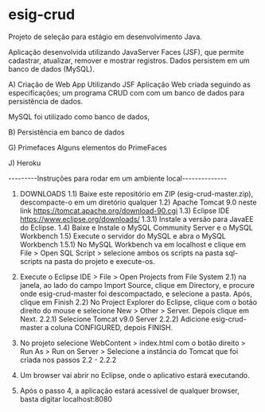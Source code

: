 # esig-crud
Projeto de seleção para estágio em desenvolvimento Java.

Aplicação desenvolvida utilizando JavaServer Faces (JSF), que permite cadastrar, atualizar, remover e mostrar registros.
Dados persistem em um banco de dados (MySQL).


A) Criação de Web App Utilizando JSF
  Aplicação Web criada seguindo as especificações; um programa CRUD com com um banco de dados para persistência de dados.
  
  MySQL foi utilizado como banco de dados, 

B) Persistência em banco de dados

G) Primefaces
  Alguns elementos do PrimeFaces

J) Heroku


---------Instruções para rodar em um ambiente local--------------

1) DOWNLOADS
   1.1) Baixe este repositório em ZIP (esig-crud-master.zip), descompacte-o em um diretório qualquer
   1.2) Apache Tomcat 9.0 neste link https://tomcat.apache.org/download-90.cgi
   1.3) Eclipse IDE https://www.eclipse.org/downloads/
      1.3.1) Instale a versão para JavaEE do Eclipse.
   1.4) Baixe e Instale o MySQL Community Server e o MySQL Workbench
   1.5) Execute o servidor do MySQL e abra o MySQL Workbench
      1.5.1) No MySQL Workbench va em localhost e clique em File > Open SQL Script > selecione ambos os scripts na pasta
            sql-scripts na pasta do projeto e execute-os.
      
2) Execute o Eclipse IDE > File > Open Projects from File System
  2.1) na janela, ao lado do campo Import Source, clique em Directory, e procure onde esig-crud-master foi descompactado, e selecione a pasta. Após, clique em Finish
  2.2) No Project Explorer do Eclipse, clique com o botão direito do mouse e selecione New > Other > Server. Depois clique em Next.
    2.2.1) Selecione Tomcat v9.0 Server
    2.2.2) Adicione esig-crud-master a coluna CONFIGURED, depois FINISH.

    
3) No projeto selecione WebContent > index.html com o botão direito > Run As > Run on Server > Selecione a instância do Tomcat que foi criada nos passos 2.2 - 2.2.2

4) Um browser vai abrir no Eclipse, onde o aplicativo estará executando.

5) Após o passo 4, a aplicação estará acessível de qualquer browser, basta digitar localhost:8080

  
      
